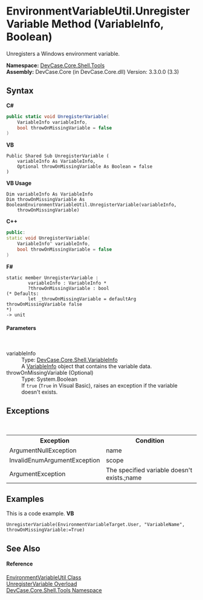 # EnvironmentVariableUtil.UnregisterVariable Method (VariableInfo, Boolean)
 

Unregisters a Windows environment variable.

**Namespace:**&nbsp;<a href="N_DevCase_Core_Shell_Tools">DevCase.Core.Shell.Tools</a><br />**Assembly:**&nbsp;DevCase.Core (in DevCase.Core.dll) Version: 3.3.0.0 (3.3)

## Syntax

**C#**<br />
``` C#
public static void UnregisterVariable(
	VariableInfo variableInfo,
	bool throwOnMissingVariable = false
)
```

**VB**<br />
``` VB
Public Shared Sub UnregisterVariable ( 
	variableInfo As VariableInfo,
	Optional throwOnMissingVariable As Boolean = false
)
```

**VB Usage**<br />
``` VB Usage
Dim variableInfo As VariableInfo
Dim throwOnMissingVariable As BooleanEnvironmentVariableUtil.UnregisterVariable(variableInfo, 
	throwOnMissingVariable)
```

**C++**<br />
``` C++
public:
static void UnregisterVariable(
	VariableInfo^ variableInfo, 
	bool throwOnMissingVariable = false
)
```

**F#**<br />
``` F#
static member UnregisterVariable : 
        variableInfo : VariableInfo * 
        ?throwOnMissingVariable : bool 
(* Defaults:
        let _throwOnMissingVariable = defaultArg throwOnMissingVariable false
*)
-> unit 

```


#### Parameters
&nbsp;<dl><dt>variableInfo</dt><dd>Type: <a href="T_DevCase_Core_Shell_VariableInfo">DevCase.Core.Shell.VariableInfo</a><br />A <a href="T_DevCase_Core_Shell_VariableInfo">VariableInfo</a> object that contains the variable data.</dd><dt>throwOnMissingVariable (Optional)</dt><dd>Type: System.Boolean<br />If `true` (`True` in Visual Basic), raises an exception if the variable doesn't exists.</dd></dl>

## Exceptions
&nbsp;<table><tr><th>Exception</th><th>Condition</th></tr><tr><td>ArgumentNullException</td><td>name</td></tr><tr><td>InvalidEnumArgumentException</td><td>scope</td></tr><tr><td>ArgumentException</td><td>The specified variable doesn't exists.;name</td></tr></table>

## Examples
This is a code example. 
**VB**<br />
``` VB
UnregisterVariable(EnvironmentVariableTarget.User, "VariableName", throwOnMissingVariable:=True)
```


## See Also


#### Reference
<a href="T_DevCase_Core_Shell_Tools_EnvironmentVariableUtil">EnvironmentVariableUtil Class</a><br /><a href="Overload_DevCase_Core_Shell_Tools_EnvironmentVariableUtil_UnregisterVariable">UnregisterVariable Overload</a><br /><a href="N_DevCase_Core_Shell_Tools">DevCase.Core.Shell.Tools Namespace</a><br />